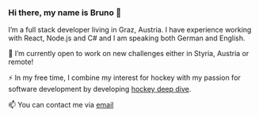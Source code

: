 ### Hi there, my name is Bruno 👋

<!--
**bblazeka/bblazeka** is a ✨ _special_ ✨ repository because its `README.md` (this file) appears on your GitHub profile.

Here are some ideas to get you started:

- 🔭 I’m currently working on ...
- 🌱 I’m currently learning ...
- 👯 I’m looking to collaborate on ...
- 🤔 I’m looking for help with ...
- 💬 Ask me about ...
- 📫 How to reach me: ...
- 😄 Pronouns: ...
- ⚡ Fun fact: ...
-->

I’m a full stack developer living in Graz, Austria. I have experience working with React, Node.js and C# and I am speaking both German and English.

🔭 I’m currently open to work on new challenges either in Styria, Austria or remote!

⚡ In my free time, I combine my interest for hockey with my passion for software development by developing [hockey deep dive](https://hockeydeepdive.site/).

📫 You can contact me via [email](mailto:bruno.blazeka@gmail.com?subject=Hi%20from%20GitHub)
